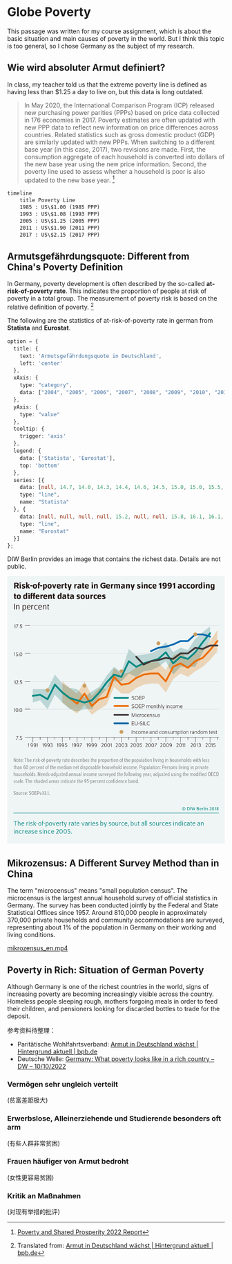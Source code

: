 # Globe Poverty

This passage was written for my course assignment, which is about the basic situation and main causes of poverty in the world. But I think this topic is too general, so I chose Germany as the subject of my research.

## Wie wird absoluter Armut definiert?

In class, my teacher told us that the extreme poverty line is defined as having less than $1.25 a day to live on, but this data is long outdated.

> In May 2020, the International Comparison Program (ICP) released new purchasing power parities (PPPs) based on price data collected in 176 economies in 2017. Poverty estimates are often updated with new PPP data to reflect new information on price differences across countries. Related statistics such as gross domestic product (GDP) are similarly updated with new PPPs. When switching to a different base year (in this case, 2017), two revisions are made. First, the consumption aggregate of each household is converted into dollars of the new base year using the new price information. Second, the poverty line used to assess whether a household is poor is also updated to the new base year. [^1]

```mermaidjs
timeline
    title Poverty Line
    1985 : US\$1.00 (1985 PPP)
    1993 : US\$1.08 (1993 PPP)
    2005 : US\$1.25 (2005 PPP)
    2011 : US\$1.90 (2011 PPP)
    2017 : US\$2.15 (2017 PPP)
```

## Armutsgefährdungsquote: Different from China's Poverty Definition

In Germany, poverty development is often described by the so-called **at-risk-of-poverty rate**. This indicates the proportion of people at risk of poverty in a total group. The measurement of poverty risk is based on the relative definition of poverty. [^2]

The following are the statistics of at-risk-of-poverty rate in german from __Statista__ and __Eurostat__.

```ts
option = {
  title: {
    text: 'Armutsgefährdungsquote in Deutschland',
    left: 'center'
  },
  xAxis: {
    type: "category",
    data: ["2004", "2005", "2006", "2007", "2008", "2009", "2010", "2011", "2012", "2013", "2014", "2015", "2016", "2017", "2018", "2019", "2020", "2021", "2022"]
  },
  yAxis: {
    type: "value"
  },
  tooltip: {
    trigger: 'axis'
  },
  legend: {
    data: ['Statista', 'Eurostat'],
    top: 'bottom'
  },
  series: [{
    data: [null, 14.7, 14.0, 14.3, 14.4, 14.6, 14.5, 15.0, 15.0, 15.5, 15.4, 15.7, 15.7, 15.8, 15.5, 15.9, 16.2, 16.6],
    type: "line",
    name: "Statista"
  }, {
    data: [null, null, null, null, 15.2, null, null, 15.8, 16.1, 16.1, 16.7, 16.7, 16.5, 16.1, 16.0, 14.8, 16.1, 16.0],
    type: "line",
    name: "Eurostat"
  }]
};
```

DIW Berlin provides an image that contains the richest data. Details are not public.

![Alt text](dwr-18-21-1-7.png)

## Mikrozensus: A Different Survey Method than in China

The term "microcensus" means "small population census". The microcensus is the largest annual household survey of official statistics in Germany. The survey has been conducted jointly by the Federal and State Statistical Offices since 1957. Around 810,000 people in approximately 370,000 private households and community accommodations are surveyed, representing about 1% of the population in Germany on their working and living conditions.

[mikrozensus_en.mp4](https://chat.cnection.cn/mikrozensus_en.mp4)

## Poverty in Rich: Situation of German Poverty

Although Germany is one of the richest countries in the world, signs of increasing poverty are becoming increasingly visible across the country. Homeless people sleeping rough, mothers forgoing meals in order to feed their children, and pensioners looking for discarded bottles to trade for the deposit.

参考资料待整理：

- Paritätische Wohlfahrtsverband: [Armut in Deutschland wächst | Hintergrund aktuell | bpb.de](https://www.bpb.de/kurz-knapp/hintergrund-aktuell/516505/armut-in-deutschland-waechst/)
- Deutsche Welle: [Germany: What poverty looks like in a rich country – DW – 10/10/2022](https://www.dw.com/en/germany-what-poverty-looks-like-in-a-rich-country/a-63393501)


### Vermögen sehr ungleich verteilt

(贫富差距极大)

### Erwerbslose, Alleinerziehende und Studierende besonders oft arm

(有些人群非常贫困)

### Frauen häufiger von Armut bedroht

(女性更容易贫困)

### Kritik an Maßnahmen

(对现有举措的批评)


[^1]: [Poverty and Shared Prosperity 2022 Report](https://openknowledge.worldbank.org/server/api/core/bitstreams/b96b361a-a806-5567-8e8a-b14392e11fa0/content)

[^2]: Translated from: [Armut in Deutschland wächst | Hintergrund aktuell | bpb.de](https://www.bpb.de/kurz-knapp/hintergrund-aktuell/516505/armut-in-deutschland-waechst/)